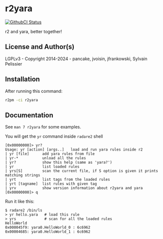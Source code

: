 # r2yara
[![GithubCI Status](https://github.com/radareorg/r2yara/actions/workflows/ci.yml/badge.svg?branch=main)](https://github.com/radareorg/r2yara/actions/workflows/ci.yml?query=branch%3Amain)

r2 and yara, better together!

## License and Author(s)

LGPLv3 - Copyright 2014-2024 - pancake, jvoisin, jfrankowski, Sylvain Pelissier

## Installation

After running this command:

```sh
r2pm -ci r2yara
```

## Documentation

See `man 7 r2yara` for some examples.

You will get the `yr` command inside `radare2` shell

```
[0x00000000]> yr?
Usage: yr [action] [args..]   load and run yara rules inside r2
| yr [file]      add yara rules from file
| yr-*           unload all the rules
| yr?            show this help (same as 'yara?')
| yr             list loaded rules
| yrs[S]         scan the current file, if S option is given it prints matching strings
| yrt            list tags from the loaded rules
| yrt [tagname]  list rules with given tag
| yrv            show version information about r2yara and yara
[0x00000000]> q
```

Run it like this:

```
$ radare2 /bin/ls
> yr hello.yara   # load this rule
> yrs             # scan for all the loaded rules
HelloWorld
0x000045f9: yara0.HelloWorld_0 : 6c6962
0x00004685: yara0.HelloWorld_1 : 6c6962
```
